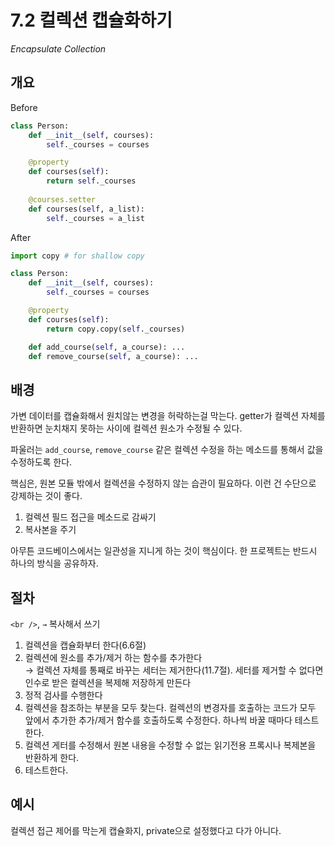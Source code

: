 # 7.2 컬렉션 캡슐화하기

_Encapsulate Collection_

## 개요

Before

```python
class Person:
    def __init__(self, courses):
        self._courses = courses

    @property
    def courses(self):
        return self._courses
    
    @courses.setter
    def courses(self, a_list):
        self._courses = a_list

```

After

```python
import copy # for shallow copy

class Person:
    def __init__(self, courses):
        self._courses = courses

    @property
    def courses(self):
        return copy.copy(self._courses)

    def add_course(self, a_course): ...
    def remove_course(self, a_course): ...
```

## 배경

가변 데이터를 캡슐화해서 원치않는 변경을 허락하는걸 막는다. getter가 컬렉션 자체를 반환하면 눈치채지 못하는 사이에 컬렉션 원소가 수정될 수 있다.

파울러는 `add_course`, `remove_course` 같은 컬렉션 수정을 하는 메소드를 통해서 값을 수정하도록 한다.

핵심은, 원본 모듈 밖에서 컬렉션을 수정하지 않는 습관이 필요하다. 이런 건 수단으로 강제하는 것이 좋다.

1. 컬렉션 필드 접근을 메소드로 감싸기
2. 복사본을 주기

아무튼 코드베이스에서는 일관성을 지니게 하는 것이 핵심이다. 한 프로젝트는 반드시 하나의 방식을 공유하자.

## 절차

`<br />`, `→` 복사해서 쓰기

1. 컬렉션을 캡슐화부터 한다(6.6절)
2. 컬렉션에 원소를 추가/제거 하는 함수를 추가한다 <br />
→ 컬렉션 자체를 통째로 바꾸는 세터는 제거한다(11.7절). 세터를 제거할 수 없다면 인수로 받은 컬렉션을 복제해 저장하게 만든다
3. 정적 검사를 수행한다
4. 컬렉션을 참조하는 부분을 모두 찾는다. 컬렉션의 변경자를 호출하는 코드가 모두 앞에서 추가한 추가/제거 함수를 호출하도록 수정한다. 하나씩 바꿀 때마다 테스트한다.
5. 컬렉션 게터를 수정해서 원본 내용을 수정할 수 없는 읽기전용 프록시나 복제본을 반환하게 한다.
6. 테스트한다.

## 예시

컬렉션 접근 제어를 막는게 캡슐화지, private으로 설정했다고 다가 아니다.
